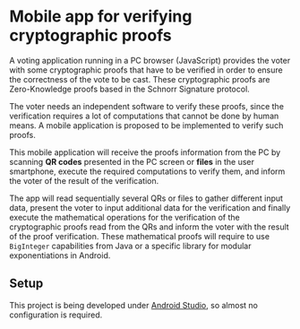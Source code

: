 # Mobile app for verifying cryptographic proofs

A voting application running in a PC browser (JavaScript) provides the voter with some cryptographic
proofs that have to be verified in order to ensure the correctness of the vote to be cast.
These cryptographic proofs are Zero-Knowledge proofs based in the Schnorr Signature protocol.

The voter needs an independent software to verify these proofs, since the verification requires a
lot of computations that cannot be done by human means. A mobile application is proposed to be
implemented to verify such proofs.

This mobile application will receive the proofs information from the PC by scanning **QR codes** presented
in the PC screen or **files** in the user smartphone, execute the required computations to verify
them, and inform the voter of the result of the verification.

The app will read sequentially several QRs or files to gather different input data, present the voter
to input additional data for the verification and finally execute the mathematical operations for
the verification of the cryptographic proofs read from the QRs and inform the voter with the result
of the proof verification.
These mathematical proofs will require to use `BigInteger` capabilities from Java or a specific
library for modular exponentiations in Android.

## Setup

This project is being developed under [Android Studio](https://developer.android.com/sdk/installing/studio.html),
so almost no configuration is required.